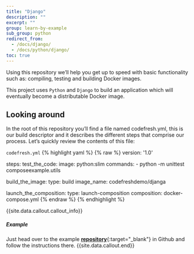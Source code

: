 ```yaml
---
title: "Django"
description: ""
excerpt: ""
group: learn-by-example
sub_group: python
redirect_from:
  - /docs/django/
  - /docs/python/django/
toc: true
---
```

Using this repository we’ll help you get up to speed with basic functionality such as: compiling, testing and building Docker images.

This project uses `Python` and `Django` to build an application which will eventually become a distributable Docker image.
 
## Looking around
In the root of this repository you’ll find a file named codefresh.yml, this is our build descriptor and it describes the different steps that comprise our process. Let’s quickly review the contents of this file:

  `codefresh.yml`
{% highlight yaml %}
{% raw %}
version: '1.0'

steps:
   test_the_code:
     image: python:slim
     commands:
       - python -m unittest composeexample.utils
     
   build_the_image:
     type: build
     image_name: codefreshdemo/djanga
   
   launch_the_composition:
     type: launch-composition
     composition: docker-compose.yml
{% endraw %}
{% endhighlight %}

{{site.data.callout.callout_info}}
##### Example

Just head over to the example [__repository__](https://github.com/codefreshdemo/cf-example-python-djanga){:target="_blank"} in Github and follow the instructions there. 
{{site.data.callout.end}}
